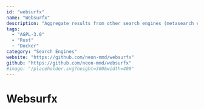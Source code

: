 ```yaml
---
id: "websurfx"
name: "Websurfx"
description: "Aggregate results from other search engines (metasearch engine) without ads while keeping privacy and security in mind. It is extremely fast and provides a high level of customization (alternative to SearX)."
tags:
  - "AGPL-3.0"
  - "Rust"
  - "Docker"
category: "Search Engines"
website: "https://github.com/neon-mmd/websurfx"
github: "https://github.com/neon-mmd/websurfx"
#image: "/placeholder.svg?height=300&width=400"
---
```


# Websurfx
